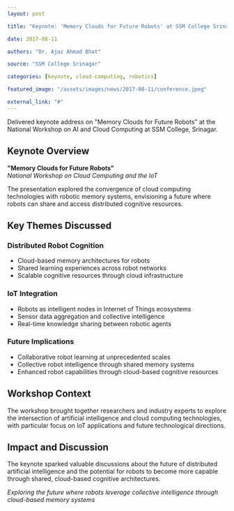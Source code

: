 ```yaml
---
layout: post

title: "Keynote: 'Memory Clouds for Future Robots' at SSM College Srinagar"

date: 2017-08-11

authors: "Dr. Ajaz Ahmad Bhat"

source: "SSM College Srinagar"

categories: [keynote, cloud-computing, robotics]

featured_image: "/assets/images/news/2017-08-11/conference.jpeg"

external_link: "#"
---
```


Delivered keynote address on "Memory Clouds for Future Robots" at the National Workshop on AI and Cloud Computing at SSM College, Srinagar.

## Keynote Overview

**"Memory Clouds for Future Robots"**  
*National Workshop on Cloud Computing and the IoT*

The presentation explored the convergence of cloud computing technologies with robotic memory systems, envisioning a future where robots can share and access distributed cognitive resources.

## Key Themes Discussed

### Distributed Robot Cognition
- Cloud-based memory architectures for robots
- Shared learning experiences across robot networks
- Scalable cognitive resources through cloud infrastructure

### IoT Integration
- Robots as intelligent nodes in Internet of Things ecosystems
- Sensor data aggregation and collective intelligence
- Real-time knowledge sharing between robotic agents

### Future Implications
- Collaborative robot learning at unprecedented scales
- Collective robot intelligence through shared memory systems
- Enhanced robot capabilities through cloud-based cognitive resources

## Workshop Context

The workshop brought together researchers and industry experts to explore the intersection of artificial intelligence and cloud computing technologies, with particular focus on IoT applications and future technological directions.

## Impact and Discussion

The keynote sparked valuable discussions about the future of distributed artificial intelligence and the potential for robots to become more capable through shared, cloud-based cognitive architectures.

*Exploring the future where robots leverage collective intelligence through cloud-based memory systems*